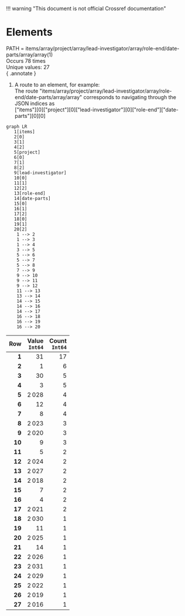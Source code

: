 !!! warning "This document is not official Crossref documentation"
# Elements
PATH = items/array/project/array/lead-investigator/array/role-end/date-parts/array/array(1)  
Occurs 78 times  
Unique values: 27  
{ .annotate }

1. A route to an element, for example:  
   The route "items/array/project/array/lead-investigator/array/role-end/date-parts/array/array" corresponds to navigating through the JSON indices as  
   ["items"][0]["project"][0]["lead-investigator"][0]["role-end"]["date-parts"][0][0]  

```mermaid
graph LR
   1[items]
   2[0]
   3[1]
   4[2]
   5[project]
   6[0]
   7[1]
   8[2]
   9[lead-investigator]
   10[0]
   11[1]
   12[2]
   13[role-end]
   14[date-parts]
   15[0]
   16[1]
   17[2]
   18[0]
   19[1]
   20[2]
    1 --> 2
    1 --> 3
    1 --> 4
    3 --> 5
    5 --> 6
    5 --> 7
    5 --> 8
    7 --> 9
    9 --> 10
    9 --> 11
    9 --> 12
    11 --> 13
    13 --> 14
    14 --> 15
    14 --> 16
    14 --> 17
    16 --> 18
    16 --> 19
    16 --> 20
```

| **Row** | **Value**<br>`Int64` | **Count**<br>`Int64` |
|--------:|---------------------:|---------------------:|
| **1**   | 31                   | 17                   |
| **2**   | 1                    | 6                    |
| **3**   | 30                   | 5                    |
| **4**   | 3                    | 5                    |
| **5**   | 2 028                | 4                    |
| **6**   | 12                   | 4                    |
| **7**   | 8                    | 4                    |
| **8**   | 2 023                | 3                    |
| **9**   | 2 020                | 3                    |
| **10**  | 9                    | 3                    |
| **11**  | 5                    | 2                    |
| **12**  | 2 024                | 2                    |
| **13**  | 2 027                | 2                    |
| **14**  | 2 018                | 2                    |
| **15**  | 7                    | 2                    |
| **16**  | 4                    | 2                    |
| **17**  | 2 021                | 2                    |
| **18**  | 2 030                | 1                    |
| **19**  | 11                   | 1                    |
| **20**  | 2 025                | 1                    |
| **21**  | 14                   | 1                    |
| **22**  | 2 026                | 1                    |
| **23**  | 2 031                | 1                    |
| **24**  | 2 029                | 1                    |
| **25**  | 2 022                | 1                    |
| **26**  | 2 019                | 1                    |
| **27**  | 2 016                | 1                    |

